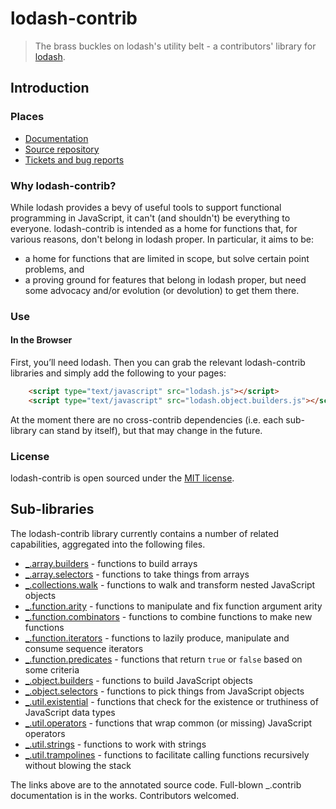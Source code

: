 # lodash-contrib

> The brass buckles on lodash's utility belt - a contributors' library for [lodash](http://lodash.com/).

## Introduction

### Places

  * [Documentation](#sub-libraries)
  * [Source repository](https://github.com/empeeric/lodash-contrib)
  * [Tickets and bug reports](https://github.com/empeeric/lodash-contrib/issues?state=open)

### Why lodash-contrib?

While lodash provides a bevy of useful tools to support functional programming in JavaScript, it can't
(and shouldn't) be everything to everyone. lodash-contrib is intended as a home for functions that, for
various reasons, don't belong in lodash proper. In particular, it aims to be:

  * a home for functions that are limited in scope, but solve certain point problems, and
  * a proving ground for features that belong in lodash proper, but need some advocacy and/or evolution
(or devolution) to get them there.

### Use

#### In the Browser

First, you’ll need lodash. Then you can grab the relevant lodash-contrib libraries and simply add
the following to your pages:

```html
    <script type="text/javascript" src="lodash.js"></script>
    <script type="text/javascript" src="lodash.object.builders.js"></script>
```

At the moment there are no cross-contrib dependencies (i.e. each sub-library
can stand by itself), but that may change in the future.

### License

lodash-contrib is open sourced under the [MIT license](https://github.com/Empeeric/lodash-contrib/blob/master/LICENSE).

## Sub-libraries

The lodash-contrib library currently contains a number of related capabilities, aggregated into the following files.

  - [_.array.builders](_.array.builders.js.md#arraybuilders) - functions to build arrays
  - [_.array.selectors](_.array.selectors.js.md#arrayselectors) - functions to take things from arrays
  - [_.collections.walk](_.collections.walk.js.md#collectionswalk) - functions to walk and transform nested JavaScript objects
  - [_.function.arity](_.function.arity.js.md#functionarity) - functions to manipulate and fix function argument arity
  - [_.function.combinators](_.function.combinators.js.md#functioncombinators) - functions to combine functions to make new functions
  - [_.function.iterators](_.function.iterators.js.md#functioniterators) - functions to lazily produce, manipulate and consume sequence iterators
  - [_.function.predicates](_.function.predicates.js.md#functionpredicates) - functions that return `true` or `false` based on some criteria
  - [_.object.builders](_.object.builders.js.md#objectbuilders) - functions to build JavaScript objects
  - [_.object.selectors](_.object.selectors.js.md#objectselectors) - functions to pick things from JavaScript objects
  - [_.util.existential](_.util.existential.js.md#utilexistential) - functions that check for the existence or truthiness of JavaScript data types
  - [_.util.operators](_.util.operators.js.md#utiloperators) - functions that wrap common (or missing) JavaScript operators
  - [_.util.strings](_.util.strings.js.md#utilstrings) - functions to work with strings
  - [_.util.trampolines](_.util.trampolines.js.md#utiltrampolines) - functions to facilitate calling functions recursively without blowing the stack

The links above are to the annotated source code.  Full-blown _.contrib documentation is in the works.  Contributors welcomed.


